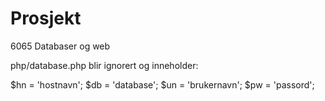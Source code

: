 # Prosjekt
6065 Databaser og web

php/database.php blir ignorert og inneholder:

$hn = 'hostnavn';
$db = 'database';
$un = 'brukernavn';
$pw = 'passord';
